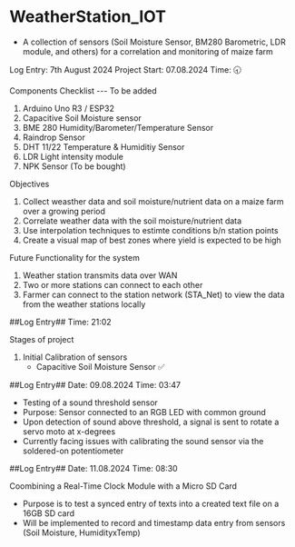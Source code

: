 # WeatherStation_IOT
- A collection of sensors (Soil Moisture Sensor, BM280 Barometric, LDR module, and others) for a correlation and monitoring of maize farm

Log Entry: 7th August 2024
Project Start: 07.08.2024
Time: 🕣

Components Checklist --- To be added
1. Arduino Uno R3 / ESP32
2. Capacitive Soil Moisture sensor
3. BME 280 Humidity/Barometer/Temperature Sensor
4. Raindrop Sensor
5. DHT 11/22 Temperature & Humiditiy Sensor
6. LDR Light intensity module
7. NPK Sensor (To be bought)


Objectives
1. Collect weasther data and soil moisture/nutrient data on a maize farm over a growing period
2. Correlate weather data with the soil moisture/nutrient data
3. Use interpolation techniques to estimte conditions b/n station points
4. Create a visual map of best zones where yield is expected to be high



Future Functionality for the system
1. Weather station transmits data over WAN
2. Two or more stations can connect to each other
3. Farmer can connect to the station network (STA_Net) to view the data from the weather stations locally




##Log Entry##
Time: 21:02

Stages of project
1. Initial Calibration of sensors
   - Capacitive Soil Moisture Sensor ✅

##Log Entry##
Date: 09.08.2024
Time: 03:47

- Testing of a sound threshold sensor
- Purpose: Sensor connected to an RGB LED with common ground
- Upon detection of sound above threshold, a signal is sent to rotate a servo moto at x-degrees
- Currently facing issues with calibrating the sound sensor via the soldered-on potentiometer

##Log Entry##
Date: 11.08.2024
Time: 08:30

Coombining a Real-Time Clock Module with a Micro SD Card
- Purpose is to test a synced entry of texts into a created text file on a 16GB SD card
- Will be implemented to record and timestamp data entry from sensors (Soil Moisture, HumidityxTemp)

                  
